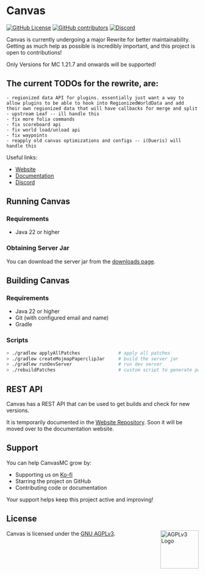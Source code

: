 # Canvas

[![GitHub License](https://img.shields.io/github/license/CraftCanvasMC/Canvas)](https://github.com/CraftCanvasMC/Canvas/blob/master/LICENSE)
[![GitHub contributors](https://img.shields.io/github/contributors/CraftCanvasMC/Canvas)](https://github.com/CraftCanvasMC/Canvas/graphs/contributors)
[![Discord](https://img.shields.io/discord/1168986665038127205?color=5865F2)](https://canvasmc.io/discord)

Canvas is currently undergoing a major Rewrite for better maintainability.
Getting as much help as possible is incredibly important, and this project is open to contributions!

Only Versions for MC 1.21.7 and onwards will be supported!

## The current TODOs for the rewrite, are:

```
- regionized data API for plugins. essentially just want a way to allow plugins to be able to hook into RegionizedWorldData and add their own regionized data that will have callbacks for merge and split
- upstream Leaf -- ill handle this
- fix more folia commands
- fix scoreboard api
- fix world load/unload api
- fix waypoints
- reapply old canvas optimizations and configs -- i(Dueris) will handle this
```


Useful links:

- [Website](https://canvasmc.io)
- [Documentation](https://docs.canvasmc.io)
- [Discord](https://canvasmc.io/discord)

## Running Canvas

### Requirements

- Java 22 or higher

### Obtaining Server Jar

You can download the server jar from the [downloads page](https://canvasmc.io/downloads).

## Building Canvas

### Requirements

- Java 22 or higher
- Git (with configured email and name)
- Gradle

### Scripts

```bash
> ./gradlew applyAllPatches              # apply all patches
> ./gradlew createMojmapPaperclipJar     # build the server jar
> ./gradlew runDevServer                 # run dev server
> ./rebuildPatches                       # custom script to generate patches for modified directories
```

## REST API

Canvas has a REST API that can be used to get builds and check for new versions.

It is temporarily documented in the [Website Repository](https://github.com/CraftCanvasMC/Website/blob/main/docs/API.md). Soon it will be moved over to the documentation website.

## Support

You can help CanvasMC grow by:

- Supporting us on [Ko-fi](https://ko-fi.com/dueris)
- Starring the project on GitHub
- Contributing code or documentation

Your support helps keep this project active and improving!

## License

Canvas is licensed under the [GNU AGPLv3](https://github.com/CraftCanvasMC/Canvas/blob/master/LICENSE). <img align="right" width="100" src="https://upload.wikimedia.org/wikipedia/commons/thumb/0/06/AGPLv3_Logo.svg/1200px-AGPLv3_Logo.svg.png" alt="AGPLv3 Logo">
